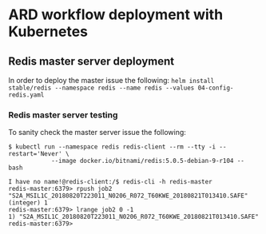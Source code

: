 # ARD workflow deployment with Kubernetes

## Redis master server deployment
In order to deploy the master issue the following:
```helm install stable/redis --namespace redis --name redis --values 04-config-redis.yaml```

### Redis master server testing
To sanity check the master server issue the following: 
```
$ kubectl run --namespace redis redis-client --rm --tty -i --restart='Never' \
            --image docker.io/bitnami/redis:5.0.5-debian-9-r104 -- bash

I have no name!@redis-client:/$ redis-cli -h redis-master
redis-master:6379> rpush job2 "S2A_MSIL1C_20180820T223011_N0206_R072_T60KWE_20180821T013410.SAFE"
(integer) 1
redis-master:6379> lrange job2 0 -1
1) "S2A_MSIL1C_20180820T223011_N0206_R072_T60KWE_20180821T013410.SAFE"
redis-master:6379>
```
